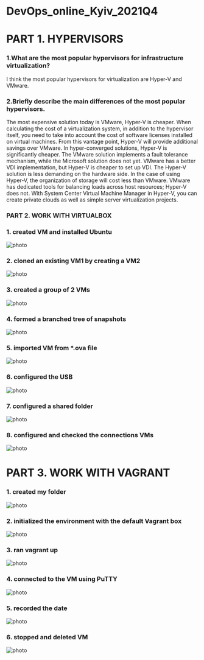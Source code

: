 # DevOps_online_Kyiv_2021Q4

# PART 1. HYPERVISORS
### 1.What are the most popular hypervisors for infrastructure virtualization?
I think the most popular hypervisors for virtualization are Hyper-V and VMware.

### 2.Briefly describe the main differences of the most popular hypervisors.
The most expensive solution today is VMware, Hyper-V is cheaper.
When calculating the cost of a virtualization system, in addition to the hypervisor itself, you need to take into account the cost of software licenses installed on virtual machines. From this vantage point, Hyper-V will provide additional savings over VMware.
In hyper-converged solutions, Hyper-V is significantly cheaper.
The VMware solution implements a fault tolerance mechanism, while the Microsoft solution does not yet.
VMware has a better VDI implementation, but Hyper-V is cheaper to set up VDI.
The Hyper-V solution is less demanding on the hardware side.
In the case of using Hyper-V, the organization of storage will cost less than VMware.
VMware has dedicated tools for balancing loads across host resources; Hyper-V does not.
With System Center Virtual Machine Manager in Hyper-V, you can create private clouds as well as simple server virtualization projects.
### PART 2. WORK WITH VIRTUALBOX

### 1. created VM and installed Ubuntu
![photo](https://a.radikal.ru/a04/2111/f4/645c230ec26f.jpg)

### 2. cloned an existing VM1 by creating a VM2
![photo](https://cdn1.savepice.ru/uploads/2021/11/16/85f034f445012895d3a3150473c776c4-full.jpg)

### 3. created a group of 2 VMs
![photo](https://cdn1.savepice.ru/uploads/2021/11/16/09c9f9c787d09ed692a3cce11dfeea5a-full.jpg)

### 4. formed a branched tree of snapshots
![photo](https://cdn1.savepice.ru/uploads/2021/11/16/f9ab82dce87c38ff4972e457c89739bc-full.jpg)

### 5. imported VM from *.ova file
![photo](https://cdn1.savepice.ru/uploads/2021/11/16/15ae492457d6c8deb071299ee5eea45d-full.jpg)

### 6. configured the USB
![photo](https://cdn1.savepice.ru/uploads/2021/11/16/a38345b60b8dbfac8d688246de38754a-full.jpg)

### 7. configured a shared folder
![photo](https://cdn1.savepice.ru/uploads/2021/11/16/1a55a02506e62760f828543e47f877a9-full.jpg)

### 8. configured and checked the connections VMs
![photo](https://cdn1.savepice.ru/uploads/2021/11/16/6ca70775294daea03ca141035c875996-full.jpg)

# PART 3. WORK WITH VAGRANT

### 1. created my folder
![photo](https://cdn1.savepice.ru/uploads/2021/11/16/80968c822626e70b32be535fb231de01-full.jpg)

### 2. initialized the environment with the default Vagrant box
![photo](https://cdn1.savepice.ru/uploads/2021/11/16/65b2e55d924c18f40043d272f281371a-full.jpg)

### 3. ran vagrant up
![photo](https://cdn1.savepice.ru/uploads/2021/11/16/6dac1fac533a155e9625246b324e5531-full.jpg)

### 4. connected to the VM using PuTTY
![photo](https://cdn1.savepice.ru/uploads/2021/11/16/8caa11f5abb8653dea25d40e68ed407d-full.jpg)

### 5. recorded the date
![photo](https://cdn1.savepice.ru/uploads/2021/11/16/83da834ad547594e49515e32f9016e3c-full.jpg)

### 6. stopped and deleted VM
![photo](https://cdn1.savepice.ru/uploads/2021/11/16/f30820cabea30de5d882c612b3879cc7-full.jpg)
